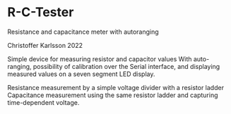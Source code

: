 # R-C-Tester
 Resistance and capacitance meter with autoranging
 
 Christoffer Karlsson 2022

 Simple device for measuring resistor and capacitor values
 With auto-ranging, possibility of calibration over the Serial interface,
 and displaying measured values on a seven segment LED display.

 Resistance measurement by a simple voltage divider with a resistor ladder
 Capacitance measurement using the same resistor ladder and capturing
 time-dependent voltage.